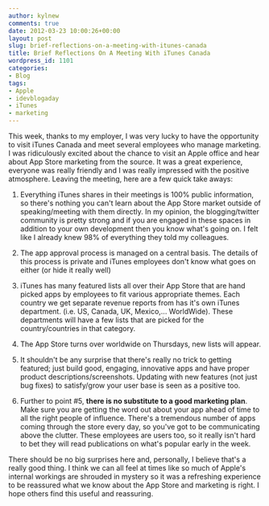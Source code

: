```yaml
---
author: kylnew
comments: true
date: 2012-03-23 10:00:26+00:00
layout: post
slug: brief-reflections-on-a-meeting-with-itunes-canada
title: Brief Reflections On A Meeting With iTunes Canada
wordpress_id: 1101
categories:
- Blog
tags:
- Apple
- idevblogaday
- iTunes
- marketing
---
```


This week, thanks to my employer, I was very lucky to have the opportunity to visit iTunes Canada and meet several employees who manage marketing. I was ridiculously excited about the chance to visit an Apple office and hear about App Store marketing from the source. It was a great experience, everyone was really friendly and I was really impressed with the positive atmosphere. Leaving the meeting, here are a few quick take aways:



	
  1. Everything iTunes shares in their meetings is 100% public information, so there's nothing you can't learn about the App Store market outside of speaking/meeting with them directly. In my opinion, the blogging/twitter community is pretty strong and if you are engaged in these spaces in addition to your own development then you know what's going on. I felt like I already knew 98% of everything they told my colleagues.

	
  2. The app approval process is managed on a central basis. The details of this process is private and iTunes employees don't know what goes on either (or hide it really well)

	
  3. iTunes has many featured lists all over their App Store that are hand picked apps by employees to fit various appropriate themes. Each country we get separate revenue reports from has it's own iTunes department. (i.e. US, Canada, UK, Mexico,... WorldWide). These departments will have a few lists that are picked for the country/countries in that category.

	
  4. The App Store turns over worldwide on Thursdays, new lists will appear.

	
  5. It shouldn't be any surprise that there's really no trick to getting featured; just build good, engaging, innovative apps and have proper product descriptions/screenshots. Updating with new features (not just bug fixes) to satisfy/grow your user base is seen as a positive too.

	
  6. Further to point #5, **there is no substitute to a good marketing plan**. Make sure you are getting the word out about your app ahead of time to all the right people of influence. There's a tremendous number of apps coming through the store every day, so you've got to be communicating above the clutter. These employees are users too, so it really isn't hard to bet they will read publications on what's popular early in the week.




There should be no big surprises here and, personally, I believe that's a really good thing. I think we can all feel at times like so much of Apple's internal workings are shrouded in mystery so it was a refreshing experience to be reassured what we know about the App Store and marketing is right. I hope others find this useful and reassuring.
